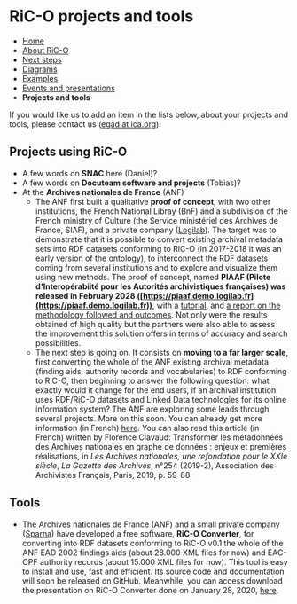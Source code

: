 # RiC-O projects and tools

* [Home](index.html)
* [About RiC-O](about.html)
* [Next steps](next-steps.html)
* [Diagrams](diagrams.html)
* [Examples](examples.html)
* [Events and presentations](events.html)
* **Projects and tools**

If you would like us to add an item in the lists below, about your projects and tools, please contact us ([egad at ica.org](mailto:egad@ica.org))!


## Projects using RiC-O


* A few words on **SNAC** here (Daniel)?
* A few words on **Docuteam software and projects** (Tobias)?
* At the **Archives nationales de France** (ANF)
    * The ANF first built a qualitative **proof of concept**, with two other institutions, the French National Libray (BnF) and a subdivision of the French ministry of Culture (the Service ministériel des Archives de France, SIAF), and a private company ([Logilab](https://www.logilab.fr/)). The target was to demonstrate that it is possible to convert existing archival metadata sets into RDF datasets conforming to RiC-O (in 2017-2018 it was an early version of the ontology), to interconnect the RDF datasets coming from several institutions and to explore and visualize them using new methods. The proof of concept, named **PIAAF (Pilote d'Interopérabiité pour les Autorités archivistiques françaises) was released in February 2028 ([https://piaaf.demo.logilab.fr](https://piaaf.demo.logilab.fr))**, with a [tutorial](https://piaaf.demo.logilab.fr/editorial/help), and [a report on the methodology followed and outcomes](https://piaaf.demo.logilab.fr/editorial/contexte-technique). Not only were the results obtained of high quality but the partners were also able to assess the improvement this solution offers in terms of accuracy and search possibilities.
    * The next step is going on. It consists on **moving to a far larger scale**, first converting the whole of the ANF existing archival metadata (finding aids, authority records and vocabularies) to RDF conforming to RiC-O, then beginning to answer the following question: what exactly would it change for the end users, if an archival institution uses RDF/RiC-O datasets and Linked Data technologies for its online information system? The ANF are exploring some leads through several projects. More on this soon. You can already get more information (in French) [here](https://f.hypotheses.org/wp-content/blogs.dir/2167/files/2020/02/20200128_3_RiCauxAN_EnjeuxPremieresRealisations.pdf). You can also read this article (in French) written by Florence Clavaud: Transformer les métadonnées des Archives nationales en graphe de données : enjeux et premières réalisations, in _Les Archives nationales, une refondation pour le XXIe siècle_, _La Gazette des Archives_, n°254 (2019-2), Association des Archivistes Français, Paris, 2019, p. 59-88. 


## Tools

* The Archives nationales de France (ANF) and a small private company ([Sparna](http://www.sparna.fr/)) have developed a free software, **RiC-O Converter**, for converting into RDF datasets conforming to RiC-O v0.1 the whole of the ANF EAD 2002 findings aids (about 28.000 XML files for now) and EAC-CPF authority records (about 15.000 XML files for now). This tool is easy to install and use, fast and efficient. Its source code and documentation will soon be released on GitHub. Meanwhile, you can access download the presentation on RiC-O Converter done on January 28, 2020, [here](https://f.hypotheses.org/wp-content/blogs.dir/2167/files/2020/02/20200128_4_RiCOConverter.pdf).

